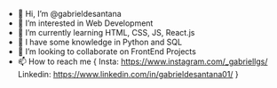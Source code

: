 - 👋 Hi, I’m @gabrieldesantana
- 👀 I’m interested in Web Development
- 🌱 I’m currently learning HTML, CSS, JS, React.js
- 🌳 I have some knowledge in Python and SQL
- 💞️ I’m looking to collaborate on FrontEnd Projects
- 📫 How to reach me {
Insta: https://www.instagram.com/_gabriellgs/
Linkedin: https://www.linkedin.com/in/gabrieldesantana01/
}

<!---
gabrieldesantana/gabrieldesantana is a ✨ special ✨ repository because its `README.md` (this file) appears on your GitHub profile.
You can click the Preview link to take a look at your changes.
--->
